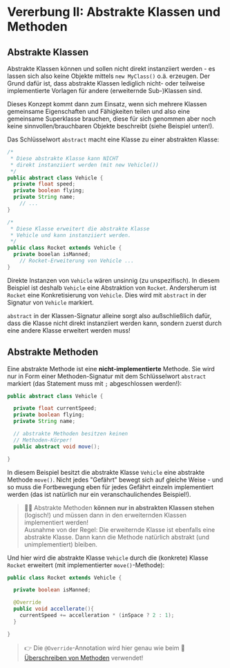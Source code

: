 # Vererbung II: Abstrakte Klassen und Methoden<!-- omit in toc -->


## Abstrakte Klassen

Abstrakte Klassen können und sollen nicht direkt instanziiert werden - es lassen sich also keine Objekte mittels `new MyClass()` o.ä. erzeugen. Der Grund dafür ist, dass abstrakte Klassen lediglich nicht- oder teilweise implementierte Vorlagen für andere (erweiternde Sub-)Klassen sind.

Dieses Konzept kommt dann zum Einsatz, wenn sich mehrere Klassen gemeinsame Eigenschaften und Fähigkeiten teilen und also eine gemeinsame Superklasse brauchen, diese für sich genommen aber noch keine sinnvollen/brauchbaren Objekte beschreibt (siehe Beispiel unten!).

Das Schlüsselwort `abstract` macht eine Klasse zu einer abstrakten Klasse:

```java
/*
 * Diese abstrakte Klasse kann NICHT
 * direkt instanziiert werden (mit new Vehicle())
 */
public abstract class Vehicle {
  private float speed;
  private boolean flying;
  private String name;
	// ...
}

/*
 * Diese Klasse erweitert die abstrakte Klasse
 * Vehicle und kann instanziiert werden.
 */
public class Rocket extends Vehicle {
  private booelan isManned;
	// Rocket-Erweiterung von Vehicle ...
}
```

Direkte Instanzen von `Vehicle` wären unsinnig (zu unspezifisch). In diesem Beispiel ist deshalb `Vehicle` eine Abstraktion von `Rocket`. Andersherum ist `Rocket` eine Konkretisierung von `Vehicle`. Dies wird mit `abstract` in der Signatur von `Vehicle` markiert.

`abstract` in der Klassen-Signatur alleine sorgt also außschließlich dafür, dass die Klasse nicht direkt instanziiert werden kann, sondern zuerst durch eine andere Klasse erweitert werden muss!


## Abstrakte Methoden

Eine abstrakte Methode ist eine **nicht-implementierte** Methode. Sie wird nur in Form einer Methoden-Signatur mit dem Schlüsselwort `abstract` markiert (das Statement muss mit `;` abgeschlossen werden!):

```java
public abstract class Vehicle {

  private float currentSpeed;
  private boolean flying;
  private String name;

  // abstrakte Methoden besitzen keinen
  // Methoden-Körper!
  public abstract void move();

}
```

In diesem Beispiel besitzt die abstrakte Klasse `Vehicle` eine abstrakte Methode `move()`. Nicht jedes "Gefährt" bewegt sich auf gleiche Weise - und so muss die Fortbewegung eben für jedes Gefährt einzeln implementiert werden (das ist natürlich nur ein veranschaulichendes Beispiel!).

> 👩‍🏫 Abstrakte Methoden **können nur in abstrakten Klassen stehen** (logisch!) und müssen dann in den erweiternden Klassen implementiert werden!  
> Ausnahme von der Regel: Die erweiternde Klasse ist ebenfalls eine abstrakte Klasse. Dann kann die Methode natürlich abstrakt (und unimplementiert) bleiben.

Und hier wird die abstrakte Klasse `Vehicle` durch die (konkrete) Klasse `Rocket` erweitert (mit implementierter `move()`-Methode):

```java
public class Rocket extends Vehicle {

  private boolean isManned;

  @Override
  public void accellerate(){
    currentSpeed += accelleration * (inSpace ? 2 : 1);
  }

}
```

> 👉 Die `@Override`-Annotation wird hier genau wie beim 🔭[Überschreiben von Methoden](Vererbung-I-Grundlagen.md#überschreiben-von-methoden) verwendet!